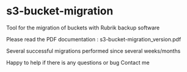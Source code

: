 # s3-bucket-migration
Tool for the migration of buckets with Rubrik backup software

Please read the PDF documentation : s3-bucket-migration_version.pdf

Several successful migrations performed since several weeks/months

Happy to help if there is any questions or bug
Contact me
